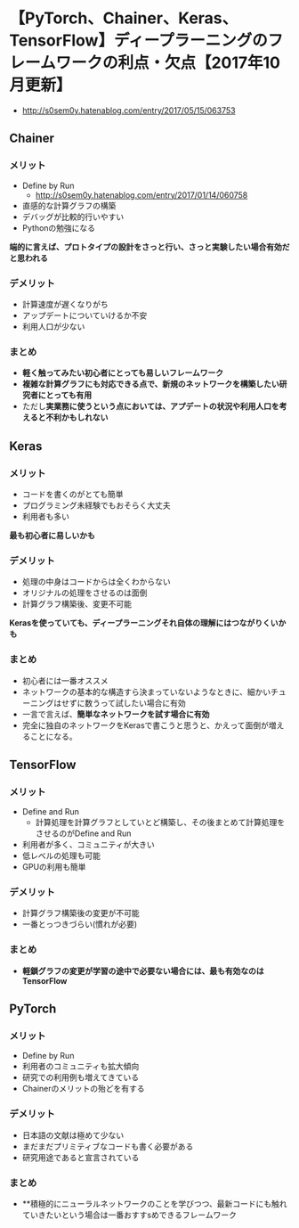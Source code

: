 # 【PyTorch、Chainer、Keras、TensorFlow】ディープラーニングのフレームワークの利点・欠点【2017年10月更新】
- http://s0sem0y.hatenablog.com/entry/2017/05/15/063753

## Chainer
### メリット
- Define by Run
  - http://s0sem0y.hatenablog.com/entry/2017/01/14/060758
- 直感的な計算グラフの構築
- デバッグが比較的行いやすい
- Pythonの勉強になる

**端的に言えば、プロトタイプの設計をさっと行い、さっと実験したい場合有効だと思われる**

### デメリット
- 計算速度が遅くなりがち
- アップデートについていけるか不安
- 利用人口が少ない

### まとめ
- **軽く触ってみたい初心者にとっても易しいフレームワーク**
- **複雑な計算グラフにも対応できる点で、新規のネットワークを構築したい研究者にとっても有用**
- ただし**実業務に使うという点においては、アプデートの状況や利用人口を考えると不利かもしれない**

## Keras
### メリット
- コードを書くのがとても簡単
- プログラミング未経験でもおそらく大丈夫
- 利用者も多い

**最も初心者に易しいかも**

### デメリット
- 処理の中身はコードからは全くわからない
- オリジナルの処理をさせるのは面倒
- 計算グラフ構築後、変更不可能

**Kerasを使っていても、ディープラーニングそれ自体の理解にはつながりくいかも**

### まとめ
- 初心者には一番オススメ
- ネットワークの基本的な構造すら決まっていないようなときに、細かいチューニングはせずに数うって試したい場合に有効
- 一言で言えば、**簡単なネットワークを試す場合に有効**
- 完全に独自のネットワークをKerasで書こうと思うと、かえって面倒が増えることになる。

## TensorFlow
### メリット
- Define and Run
  - 計算処理を計算グラフとしていとど構築し、その後まとめて計算処理をさせるのがDefine and Run
- 利用者が多く、コミュニティが大きい
- 低レベルの処理も可能
- GPUの利用も簡単

### デメリット
- 計算グラフ構築後の変更が不可能
- 一番とっつきづらい(慣れが必要)

### まとめ
- **軽鎖グラフの変更が学習の途中で必要ない場合には、最も有効なのはTensorFlow**

## PyTorch
### メリット
- Define by Run
- 利用者のコミュニティも拡大傾向
- 研究での利用例も増えてきている
- Chainerのメリットの殆どを有する

### デメリット
- 日本語の文献は極めて少ない
- まだまだプリミティブなコードも書く必要がある
- 研究用途であると宣言されている

### まとめ
- **積極的にニューラルネットワークのことを学びつつ、最新コードにも触れていきたいという場合は一番おすすsめできるフレームワーク